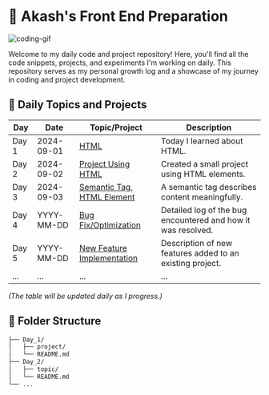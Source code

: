 # 🚀 Akash's Front End Preparation

![coding-gif](https://globaleducation.s3.ap-south-1.amazonaws.com/globaledu/gif/front-end-development.gif)

Welcome to my daily code and project repository! Here, you'll find all the code snippets, projects, and experiments I'm working on daily. This repository serves as my personal growth log and a showcase of my journey in coding and project development.

## 📅 Daily Topics and Projects

| **Day** | **Date**    | **Topic/Project**                              | **Description**                                                      |
|---------|-------------|------------------------------------------------|----------------------------------------------------------------------|
| Day 1   | 2024-09-01  | [HTML](https://github.com/akashm01github/Frontend-2024/tree/main/Day-1/) | Today I learned about HTML.                |
| Day 2   | 2024-09-02  | [Project Using HTML](https://github.com/akashm01github/Frontend-2024/tree/main/Day-2/) | Created a small project using HTML elements.                          |
| Day 3   | 2024-09-03  | [Semantic Tag, HTML Element](#)                | A semantic tag describes content meaningfully.            |
| Day 4   | YYYY-MM-DD  | [Bug Fix/Optimization](#)                      | Detailed log of the bug encountered and how it was resolved.          |
| Day 5   | YYYY-MM-DD  | [New Feature Implementation](#)                | Description of new features added to an existing project.             |
| ...     | ...         | ...                                            | ...                                                                  |

_(The table will be updated daily as I progress.)_

## 📂 Folder Structure

```bash
├── Day_1/
│   ├── project/
│   └── README.md
├── Day_2/
│   ├── topic/
│   └── README.md
└── ...

